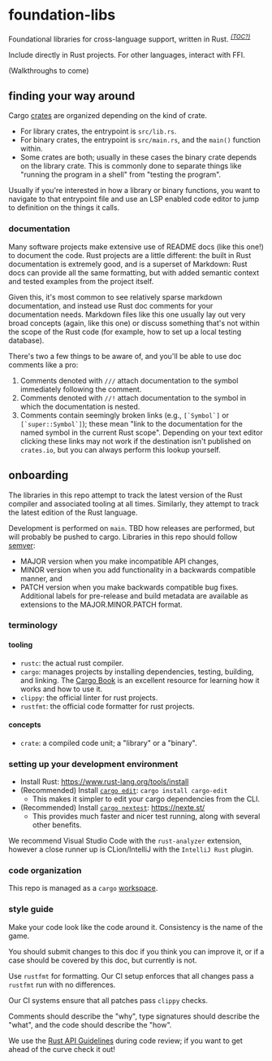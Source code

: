 # foundation-libs

Foundational libraries for cross-language support, written in Rust.
<sup>_[(TOC?)](https://github.blog/changelog/2021-04-13-table-of-contents-support-in-markdown-files/)_</sup>

Include directly in Rust projects.
For other languages, interact with FFI.

(Walkthroughs to come)

## finding your way around

Cargo [crates](terminology) are organized depending on the kind of crate.
- For library crates, the entrypoint is `src/lib.rs`.
- For binary crates, the entrypoint is `src/main.rs`, and the `main()` function within.
- Some crates are both; usually in these cases the binary crate depends on the library crate.
  This is commonly done to separate things like "running the program in a shell" from "testing the program".

Usually if you're interested in how a library or binary functions, you want to navigate
to that entrypoint file and use an LSP enabled code editor to jump to definition on the things it calls.

### documentation

Many software projects make extensive use of README docs (like this one!) to document the code.
Rust projects are a little different: the built in Rust documentation is extremely good, and is a superset of
Markdown: Rust docs can provide all the same formatting, but with added semantic context and tested examples
from the project itself.

Given this, it's most common to see relatively sparse markdown documentation, and instead use Rust
doc comments for your documentation needs. Markdown files like this one usually lay out very broad concepts
(again, like this one) or discuss something that's not within the scope of the Rust code (for example,
how to set up a local testing database).

There's two a few things to be aware of, and you'll be able to use doc comments like a pro:
1. Comments denoted with `///` attach documentation to the symbol immediately following the comment.
2. Comments denoted with `//!` attach documentation to the symbol in which the documentation is nested.
3. Comments contain seemingly broken links (e.g., ``[`Symbol`]`` or ``[`super::Symbol`]``);
   these mean "link to the documentation for the named symbol in the current Rust scope".
   Depending on your text editor clicking these links may not work if the destination isn't published
   on `crates.io`, but you can always perform this lookup yourself.

## onboarding

The libraries in this repo attempt to track the latest version of the Rust compiler and associated tooling at all times.
Similarly, they attempt to track the latest edition of the Rust language.

Development is performed on `main`. TBD how releases are performed, but will probably be pushed to cargo.
Libraries in this repo should follow [semver](https://semver.org/):
- MAJOR version when you make incompatible API changes,
- MINOR version when you add functionality in a backwards compatible manner, and
- PATCH version when you make backwards compatible bug fixes.
  Additional labels for pre-release and build metadata are available as extensions to the MAJOR.MINOR.PATCH format. 

### terminology

#### tooling

- `rustc`: the actual rust compiler.
- `cargo`: manages projects by installing dependencies, testing, building, and linking.
  The [Cargo Book](https://doc.rust-lang.org/cargo/index.html)
  is an excellent resource for learning how it works and how to use it.
- `clippy`: the official linter for rust projects.
- `rustfmt`: the official code formatter for rust projects.

#### concepts

- `crate`: a compiled code unit; a "library" or a "binary".

### setting up your development environment

- Install Rust: https://www.rust-lang.org/tools/install
- (Recommended) Install [`cargo edit`](https://lib.rs/crates/cargo-edit): `cargo install cargo-edit`
  - This makes it simpler to edit your cargo dependencies from the CLI.
- (Recommended) Install [`cargo nextest`](https://nexte.st/book/pre-built-binaries.html): https://nexte.st/
  - This provides much faster and nicer test running, along with several other benefits.

We recommend Visual Studio Code with the `rust-analyzer` extension,
however a close runner up is CLion/IntelliJ with the `IntelliJ Rust` plugin.

### code organization

This repo is managed as a `cargo` [workspace](https://doc.rust-lang.org/book/ch14-03-cargo-workspaces.html).

### style guide

Make your code look like the code around it. Consistency is the name of the game.

You should submit changes to this doc if you think you can improve it,
or if a case should be covered by this doc, but currently is not.

Use `rustfmt` for formatting.
Our CI setup enforces that all changes pass a `rustfmt` run with no differences.

Our CI systems ensure that all patches pass `clippy` checks.

Comments should describe the "why", type signatures should describe the "what", and the code should describe the "how".

We use the [Rust API Guidelines](https://rust-lang.github.io/api-guidelines/about.html)
during code review; if you want to get ahead of the curve check it out!
